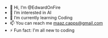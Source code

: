 - 👋 Hi, I’m @EdwardOnFire
- 👀 I’m interested in AI 
- 🌱 I’m currently learning Coding
- 📫 You can reach me maaz.capps@gmail.com 
- ⚡ Fun fact: I'm all new to coding

<!---
EdwardOnFire/EdwardOnFire is a ✨ special ✨ repository because its `README.md` (this file) appears on your GitHub profile.
You can click the Preview link to take a look at your changes.
--->
